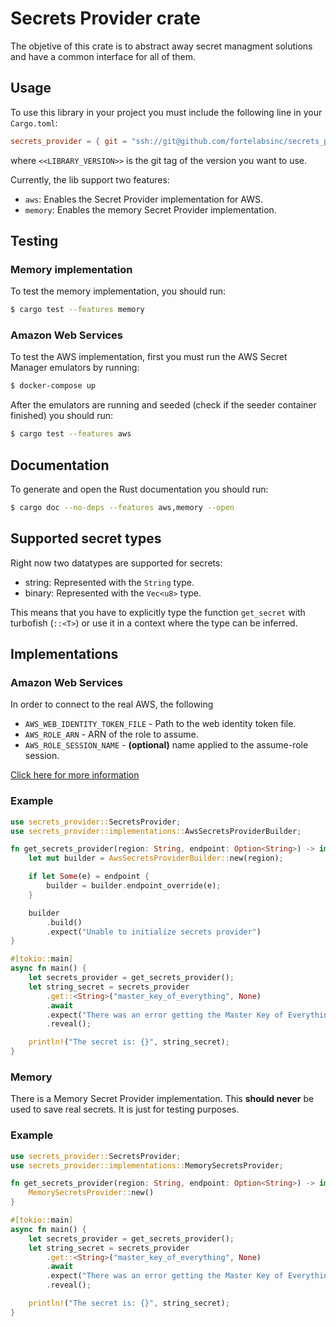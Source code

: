 # Secrets Provider crate

The objetive of this crate is to abstract away secret managment solutions and have a common interface for all of them.

## Usage

To use this library in your project you must include the following line in your `Cargo.toml`:

```toml
secrets_provider = { git = "ssh://git@github.com/fortelabsinc/secrets_provider/", tag = "<<LIBRARY_VERSION>>", features = ["aws"] }
```
where `<<LIBRARY_VERSION>>` is the git tag of the version you want to use.

Currently, the lib support two features:
- `aws`: Enables the Secret Provider implementation for AWS.
- `memory`: Enables the memory Secret Provider implementation.

## Testing

### Memory implementation

To test the memory implementation, you should run:
```bash
$ cargo test --features memory
```

### Amazon Web Services

To test the AWS implementation, first you must run the AWS Secret Manager emulators by running:
```bash
$ docker-compose up
```

After the emulators are running and seeded (check if the seeder container finished) you should run:
```bash
$ cargo test --features aws
```

## Documentation

To generate and open the Rust documentation you should run:
```bash
$ cargo doc --no-deps --features aws,memory --open
```

## Supported secret types

Right now two datatypes are supported for secrets:
- string: Represented with the `String` type.
- binary: Represented with the `Vec<u8>` type.

This means that you have to explicitly type the function `get_secret`  with turbofish (`::<T>`) or use it in a context where the type can be inferred.

## Implementations

### Amazon Web Services

In order to connect to the real AWS, the following

* `AWS_WEB_IDENTITY_TOKEN_FILE` - Path to the web identity token file.
* `AWS_ROLE_ARN` - ARN of the role to assume.
* `AWS_ROLE_SESSION_NAME` - **(optional)** name applied to the assume-role session.

[Click here for more information](https://docs.rs/rusoto_sts/0.45.0/rusoto_sts/struct.WebIdentityProvider.html#method.from_k8s_env)

### Example

```rust
use secrets_provider::SecretsProvider;
use secrets_provider::implementations::AwsSecretsProviderBuilder;

fn get_secrets_provider(region: String, endpoint: Option<String>) -> impl SecretsProvider {
    let mut builder = AwsSecretsProviderBuilder::new(region);

    if let Some(e) = endpoint {
        builder = builder.endpoint_override(e);
    }

    builder
        .build()
        .expect("Unable to initialize secrets provider")
}

#[tokio::main]
async fn main() {
    let secrets_provider = get_secrets_provider();
    let string_secret = secrets_provider
        .get::<String>("master_key_of_everything", None)
        .await
        .expect("There was an error getting the Master Key of Everything")
        .reveal();

    println!("The secret is: {}", string_secret);
}
```

### Memory

There is a Memory Secret Provider implementation. This **should never** be used to save real secrets. It is just for testing purposes.

### Example

```rust
use secrets_provider::SecretsProvider;
use secrets_provider::implementations::MemorySecretsProvider;

fn get_secrets_provider(region: String, endpoint: Option<String>) -> impl SecretsProvider {
    MemorySecretsProvider::new()
}

#[tokio::main]
async fn main() {
    let secrets_provider = get_secrets_provider();
    let string_secret = secrets_provider
        .get::<String>("master_key_of_everything", None)
        .await
        .expect("There was an error getting the Master Key of Everything")
        .reveal();

    println!("The secret is: {}", string_secret);
}
```

